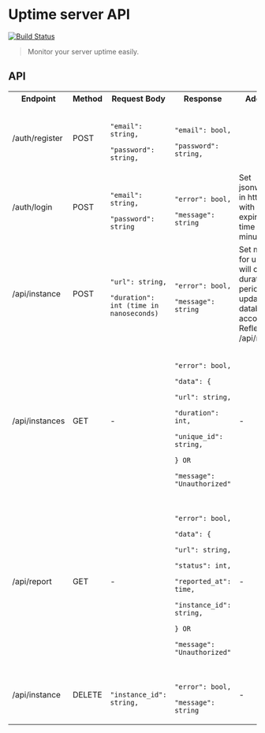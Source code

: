 # Uptime server API
[![Build Status](https://travis-ci.com/Marvin9/uptime-server-microservice.svg?token=VLAzbJP7VasfzqzWUHz9&branch=master)](https://travis-ci.com/Marvin9/uptime-server-microservice)

> Monitor your server uptime easily.

## API

<table>
    <tr>
        <th>Endpoint</th>
        <th>Method</th>
        <th>Request Body</th>
        <th>Response</th>
        <th>Additional</th>
    </tr>
    <tr>
        <td>/auth/register</td>
        <td>POST</td>
        <td>
            <code>
                "email": string,
                "password": string,
            </code>
        </td>
        <td>
            <code>
                "email": bool,
                "password": string,
            </code>
        </td>
    </tr>
    <tr>
        <td>/auth/login</td>
        <td>POST</td>
        <td><code>
        "email": string,
        "password": string
        </code></td>
        <td>
        <code>
        "error": bool,
        "message": string
        </code>
        </td>
        <td>
            Set jsonwebtoken in http cookie with expiration time of 30 minutes.
        </td>
    </tr>
    <tr>
        <td>/api/instance</td>
        <td>POST</td>
        <td>
            <code>
                "url": string,
                "duration": int (time in nanoseconds)
            </code>
        </td>
        <td>
            <code>
                "error": bool,
                "message": string
            </code>
        </td>
        <td>Set monitor for url which will check in duration period and update database accordingly. Reflects in /api/report</td>
    </tr>
    <tr>
        <td>/api/instances</td>
        <td>GET</td>
        <td>
            -
        </td>
        <td>
            <code>
                "error": bool,
                "data": {
                    "url": string,
                    "duration": int,
                    "unique_id": string,
                } OR
                "message": "Unauthorized"
            </code>
        </td>
        <td>-</td>
    </tr>
    <tr>
        <td>/api/report</td>
        <td>GET</td>
        <td>
            -
        </td>
        <td>
            <code>
                "error": bool,
                "data": {
                    "url": string,
                    "status": int,
                    "reported_at": time,
                    "instance_id": string,
                } OR
                "message": "Unauthorized"
            </code>
        </td>
        <td>-</td>
    </tr>
    <tr>
        <td>/api/instance</td>
        <td>DELETE</td>
        <td>
            <code>
                "instance_id": string,
            </code>
        </td>
        <td>
            <code>
                "error": bool,
                "message": string
            </code>
        </td>
        <td>-</td>
    </tr>
</table>